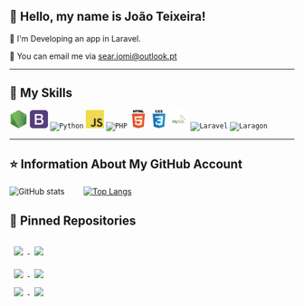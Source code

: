  ## 💜 Hello, my name is <strong>João Teixeira!</strong>

🔭 I'm Developing an app in Laravel.

💬 You can email me via <link> sear.jomi@outlook.pt </link>

----

## 🚀 My Skills

<code><img height="32" src="https://raw.githubusercontent.com/github/explore/80688e429a7d4ef2fca1e82350fe8e3517d3494d/topics/nodejs/nodejs.png" alt="Nodejs"/></code>
<code><img height="32" src="https://raw.githubusercontent.com/github/explore/80688e429a7d4ef2fca1e82350fe8e3517d3494d/topics/bootstrap/bootstrap.png" alt="Bootstrap"/></code>
<code><img height="32" src="https://upload.wikimedia.org/wikipedia/commons/thumb/c/c3/Python-logo-notext.svg/1200px-Python-logo-notext.svg.png" alt="Python"/></code>
<code><img height="32" src="https://raw.githubusercontent.com/github/explore/80688e429a7d4ef2fca1e82350fe8e3517d3494d/topics/javascript/javascript.png" alt="Javascript"/></code>
<code><img height="32" src="https://cdn-icons-png.flaticon.com/512/919/919830.png" alt="PHP"/></code>
<code><img height="32" src="https://raw.githubusercontent.com/github/explore/80688e429a7d4ef2fca1e82350fe8e3517d3494d/topics/html/html.png" alt="HTML5"/></code>
<code><img height="32" src="https://raw.githubusercontent.com/github/explore/80688e429a7d4ef2fca1e82350fe8e3517d3494d/topics/css/css.png" alt="CSS"/></code>
<code><img height="32" src="https://raw.githubusercontent.com/github/explore/80688e429a7d4ef2fca1e82350fe8e3517d3494d/topics/mysql/mysql.png" alt="MySQL"/></code>
<code><img height="32" src="https://upload.wikimedia.org/wikipedia/commons/thumb/9/9a/Laravel.svg/1200px-Laravel.svg.png" alt="Laravel"/></code>
<code><img height="32" src="https://cdn.worldvectorlogo.com/logos/laragon.svg" alt="Laragon"/></code>

---

## ⭐ Information About My GitHub Account

![GitHub stats](https://github-readme-stats.vercel.app/api?username=JT-PT&hide=issues&show_icons=true) ㅤㅤ [![Top Langs](https://github-readme-stats.vercel.app/api/top-langs/?username=JT-PT)](https://github.com/JT-PT/github-readme-stats)


## 📌 Pinned Repositories

<a href="https://gist.github.com/a6aab854f05b04434a3d6005ff36981d.git">
  <img align="center" style="margin:0.5rem" src="https://github-readme-stats.vercel.app/api/pin/?username=JT-PT&repo=ng-Como inverter um texto em Python" />
</a>

<a href="https://github.com/bewaterpt/eWater.git">
  <img align="center" style="margin:1rem 0.5rem" src="https://github-readme-stats.vercel.app/api/pin/?username=Jt-PT&repo=tailwindcss-v2-dark-mode-template" />
</a>

<br>

<a href="https://gist.github.com/fa12b40a81b295c2f2b0ec7b08fa85b9.git">
  <img align="center" style="margin:0.5rem" src="https://github-readme-stats.vercel.app/api/pin/?username=JT-PT&repo=officeapi" />
</a>

<a href="https://github.com/bewaterpt/bewgpt.git">
  <img align="center" style="margin:0.5rem" src="https://github-readme-stats.vercel.app/api/pin/?username=JT-PT&repo=officeapi" />
</a>

<br>

<a href="https://gist.github.com/46bf0aae4b2a486d6862651aea0308c8.git">
  <img align="center" style="margin:0.5rem" src="https://github-readme-stats.vercel.app/api/pin/?username=JT-PT&repo=officeapi" />
</a>

<a href="https://github.com/JT-PT/jt-pt.github.io.git">
  <img align="center" style="margin:0.5rem" src="https://github-readme-stats.vercel.app/api/pin/?username=JT-PT&repo=officeapi" />
</a>

